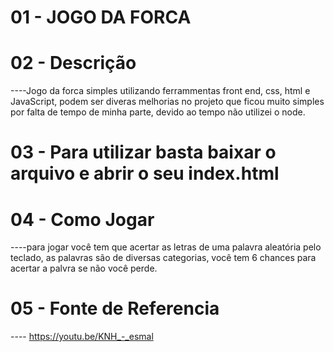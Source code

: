 # 01 - JOGO DA FORCA

# 02 - Descrição
----Jogo da forca simples utilizando ferrammentas front end, css, html e JavaScript, podem ser diveras melhorias no projeto que ficou muito simples por falta de tempo de minha parte, devido ao tempo não utilizei o node.

# 03 - Para utilizar basta baixar o arquivo e abrir o seu index.html

# 04 - Como Jogar
----para jogar você tem que acertar as letras de uma palavra aleatória pelo teclado, as palavras são de diversas categorias, você tem 6 chances para acertar a palvra se não você perde.

# 05 - Fonte de Referencia
---- https://youtu.be/KNH_-_esmal
